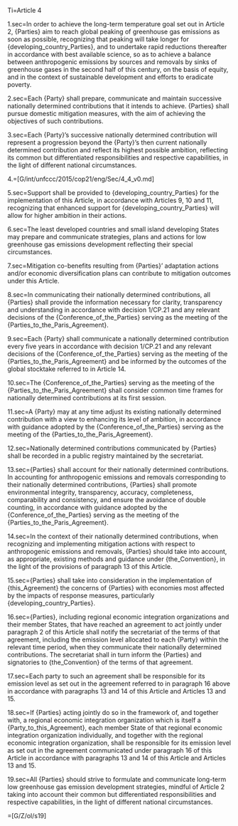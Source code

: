 Ti=Article 4

1.sec=In order to achieve the long-term temperature goal set out in Article 2, {Parties} aim to reach global peaking of greenhouse gas emissions as soon as possible, recognizing that peaking will take longer for {developing_country_Parties}, and to undertake rapid reductions thereafter in accordance with best available science, so as to achieve a balance between anthropogenic emissions by sources and removals by sinks of greenhouse gases in the second half of this century, on the basis of equity, and in the context of sustainable development and efforts to eradicate poverty.

2.sec=Each {Party} shall prepare, communicate and maintain successive nationally determined contributions that it intends to achieve. {Parties} shall pursue domestic mitigation measures, with the aim of achieving the objectives of such contributions.

3.sec=Each {Party}’s successive nationally determined contribution will represent a progression beyond the {Party}’s then current nationally determined contribution and reflect its highest possible ambition, reflecting its common but differentiated responsibilities and respective capabilities, in the light of different national circumstances.

4.=[G/int/unfccc/2015/cop21/eng/Sec/4_4_v0.md]

5.sec=Support shall be provided to {developing_country_Parties} for the implementation of this Article, in accordance with Articles 9, 10 and 11, recognizing that enhanced support for {developing_country_Parties} will allow for higher ambition in their actions. 

6.sec=The least developed countries and small island developing States may prepare and communicate strategies, plans and actions for low greenhouse gas emissions development reflecting their special circumstances.

7.sec=Mitigation co-benefits resulting from {Parties}’ adaptation actions and/or economic diversification plans can contribute to mitigation outcomes under this Article.

8.sec=In communicating their nationally determined contributions, all {Parties} shall provide the information necessary for clarity, transparency and understanding in accordance with decision 1/CP.21 and any relevant decisions of the {Conference_of_the_Parties} serving as the meeting of the {Parties_to_the_Paris_Agreement}.

9.sec=Each {Party} shall communicate a nationally determined contribution every five years in accordance with decision 1/CP.21 and any relevant decisions of the {Conference_of_the_Parties} serving as the meeting of the {Parties_to_the_Paris_Agreement} and be informed by the outcomes of the global stocktake referred to in Article 14.

10.sec=The {Conference_of_the_Parties} serving as the meeting of the {Parties_to_the_Paris_Agreement} shall consider common time frames for nationally determined contributions at its first session.

11.sec=A {Party} may at any time adjust its existing nationally determined contribution with a view to enhancing its level of ambition, in accordance with guidance adopted by the {Conference_of_the_Parties} serving as the meeting of the {Parties_to_the_Paris_Agreement}.

12.sec=Nationally determined contributions communicated by {Parties} shall be recorded in a public registry maintained by the secretariat.

13.sec={Parties} shall account for their nationally determined contributions. In accounting for anthropogenic emissions and removals corresponding to their nationally determined contributions, {Parties} shall promote environmental integrity, transparency, accuracy, completeness, comparability and consistency, and ensure the avoidance of double counting, in accordance with guidance adopted by the {Conference_of_the_Parties} serving as the meeting of the {Parties_to_the_Paris_Agreement}.

14.sec=In the context of their nationally determined contributions, when recognizing and implementing mitigation actions with respect to anthropogenic emissions and removals, {Parties} should take into account, as appropriate, existing methods and guidance under {the_Convention}, in the light of the provisions of paragraph 13 of this Article.

15.sec={Parties} shall take into consideration in the implementation of {this_Agreement} the concerns of {Parties} with economies most affected by the impacts of response measures, particularly {developing_country_Parties}.

16.sec={Parties}, including regional economic integration organizations and their member States, that have reached an agreement to act jointly under paragraph 2 of this Article shall notify the secretariat of the terms of that agreement, including the emission level allocated to each {Party} within the relevant time period, when they communicate their nationally determined contributions. The secretariat shall in turn inform the {Parties} and signatories to {the_Convention} of the terms of that agreement.

17.sec=Each party to such an agreement shall be responsible for its emission level as set out in the agreement referred to in paragraph 16 above in accordance with paragraphs 13 and 14 of this Article and Articles 13 and 15.

18.sec=If {Parties} acting jointly do so in the framework of, and together with, a regional economic integration organization which is itself a {Party_to_this_Agreement}, each member State of that regional economic integration organization individually, and together with the regional economic integration organization, shall be responsible for its emission level as set out in the agreement communicated under paragraph 16 of this Article in accordance with paragraphs 13 and 14 of this Article and Articles 13 and 15.

19.sec=All {Parties} should strive to formulate and communicate long-term low greenhouse gas emission development strategies, mindful of Article 2 taking into account their common but differentiated responsibilities and respective capabilities, in the light of different national circumstances.

=[G/Z/ol/s19]